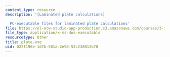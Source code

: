 ```yaml
---
content_type: resource
description: '[Laminated plate calculations]

  PC-executable files for laminated plate calculations'
file: https://ol-ocw-studio-app-production.s3.amazonaws.com/courses/3-11-mechanics-of-materials-fall-1999/022f196e1d7b501a2e9853c238013b70_plate.exe
file_type: application/x-ms-dos-executable
resourcetype: Other
title: plate.exe
uid: 022f196e-1d7b-501a-2e98-53c238013b70
---
```

